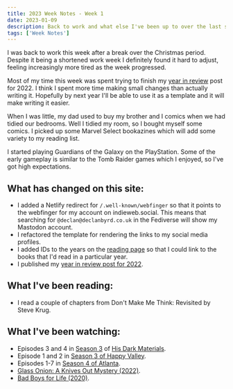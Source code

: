 ```yaml
---
title: 2023 Week Notes - Week 1
date: 2023-01-09
description: Back to work and what else I've been up to over the last seven days.
tags: ['Week Notes']
---
```


I was back to work this week after a break over the Christmas period. Despite it being a shortened work week I definitely found it hard to adjust, feeling increasingly more tired as the week progressed.

Most of my time this week was spent trying to finish my [year in review](/journal/2022/review) post for 2022. I think I spent more time making small changes than actually writing it. Hopefully by next year I'll be able to use it as a template and it will make writing it easier.

When I was little, my dad used to buy my brother and I comics when we had tidied our bedrooms. Well I tidied my room, so I bought myself some comics. I picked up some Marvel Select bookazines which will add some variety to my reading list.

I started playing Guardians of the Galaxy on the PlayStation. Some of the early gameplay is similar to the Tomb Raider games which I enjoyed, so I've got high expectations.

## What has changed on this site:

- I added a Netlify redirect for `/.well-known/webfinger` so that it points to the webfinger for my account on indieweb.social. This means that searching for `@declan@declanbyrd.co.uk` in the Fediverse will show my Mastodon account.
- I refactored the template for rendering the links to my social media profiles.
- I added IDs to the years on the [reading page](/reading/) so that I could link to the books that I'd read in a particular year.
- I published my [year in review post for 2022](/journal/2022/review/).

## What I've been reading:

- I read a couple of chapters from Don't Make Me Think: Revisited by Steve Krug.

## What I've been watching:

- Episodes 3 and 4 in [Season 3](https://www.themoviedb.org/tv/68507-his-dark-materials/season/3/) of [His Dark Materials](https://www.themoviedb.org/tv/68507-his-dark-materials).
- Episode 1 and 2 in [Season 3 of Happy Valley](https://www.themoviedb.org/tv/61244-happy-valley/season/3).
- Episodes 1-7 in [Season 4 of Atlanta](https://www.themoviedb.org/tv/65495-atlanta/season/4).
- [Glass Onion: A Knives Out Mystery (2022)](https://www.themoviedb.org/movie/661374-glass-onion-a-knives-out-mystery).
- [Bad Boys for Life (2020)](https://www.themoviedb.org/movie/38700-bad-boys-for-life).
